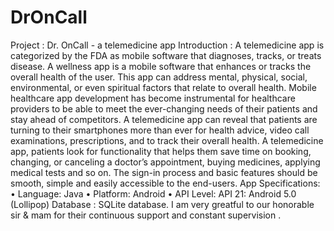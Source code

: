 # DrOnCall
Project : Dr. OnCall - a telemedicine  app
Introduction :
A telemedicine app is categorized by the FDA as mobile software that diagnoses, tracks, or treats disease. A wellness app is a mobile software that enhances or tracks the overall health of the user. This app can address mental, physical, social, environmental, or even spiritual factors that relate to overall health. Mobile healthcare app development has become instrumental for healthcare providers to be able to meet the ever-changing needs of their patients and stay ahead of competitors. A telemedicine app can reveal that patients are turning to their smartphones more than ever for health advice, video call examinations, prescriptions, and to track their overall health. A telemedicine app, patients look for functionality that helps them save time on booking, changing, or canceling a doctor’s appointment, buying medicines, applying medical tests and so on. The sign-in process and basic features should be smooth, simple and easily accessible to the end-users.
App Specifications:
• Language: Java
• Platform: Android
• API Level: API 21: Android 5.0 (Lollipop)
Database : SQLite database.
I am very greatful to our honorable sir & mam for their continuous support and constant  supervision .
